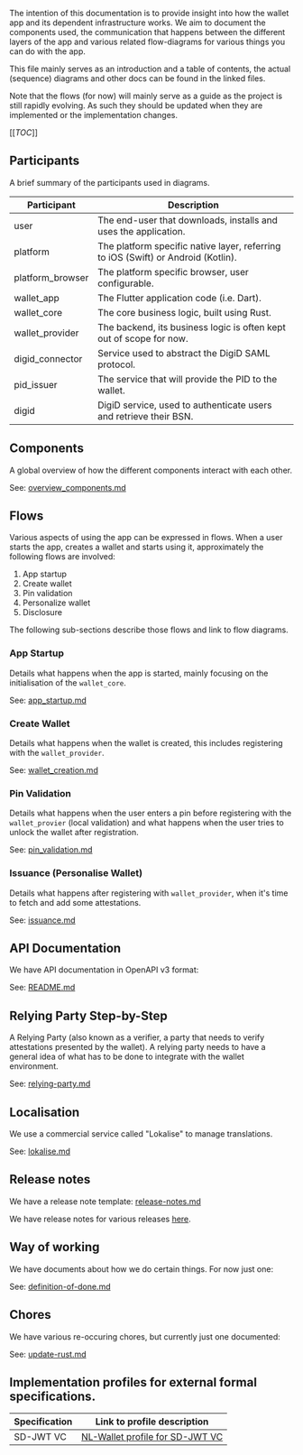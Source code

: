 The intention of this documentation is to provide insight into how the wallet
app and its dependent infrastructure works. We aim to document the components
used, the communication that happens between the different layers of the app
and various related flow-diagrams for various things you can do with the app.

This file mainly serves as an introduction and a table of contents, the actual
(sequence) diagrams and other docs can be found in the linked files.

Note that the flows (for now) will mainly serve as a guide as the project is
still rapidly evolving. As such they should be updated when they are implemented
or the implementation changes.

[[_TOC_]]

## Participants

A brief summary of the participants used in diagrams.

| Participant      | Description                                                                       |
|------------------|-----------------------------------------------------------------------------------|
| user             | The end-user that downloads, installs and uses the application.                   |
| platform         | The platform specific native layer, referring to iOS (Swift) or Android (Kotlin). |
| platform_browser | The platform specific browser, user configurable.                                 |
| wallet_app       | The Flutter application code (i.e. Dart).                                         |
| wallet_core      | The core business logic, built using Rust.                                        |
| wallet_provider  | The backend, its business logic is often kept out of scope for now.               |
| digid_connector  | Service used to abstract the DigiD SAML protocol.                                 |
| pid_issuer       | The service that will provide the PID to the wallet.                              |
| digid            | DigiD service, used to authenticate users and retrieve their BSN.                 |

## Components

A global overview of how the different components interact with each other.

See: [overview_components.md](./diagrams/overview_components.md)

## Flows

Various aspects of using the app can be expressed in flows. When a user starts
the app, creates a wallet and starts using it, approximately the following
flows are involved:

  1. App startup
  2. Create wallet
  3. Pin validation
  4. Personalize wallet
  5. Disclosure

The following sub-sections describe those flows and link to flow diagrams.

### App Startup

Details what happens when the app is started, mainly focusing on the
initialisation of the `wallet_core`.

See: [app_startup.md](./diagrams/app_startup_flow.md)

### Create Wallet

Details what happens when the wallet is created, this includes registering with
the `wallet_provider`.

See: [wallet_creation.md](./diagrams/wallet_creation_flow.md)

### Pin Validation

Details what happens when the user enters a pin before registering with the
`wallet_provier` (local validation) and what happens when the user tries to
unlock the wallet after registration.

See: [pin_validation.md](./diagrams/pin_validation_flow.md)

### Issuance (Personalise Wallet)

Details what happens after registering with `wallet_provider`, when it's time to
fetch and add some attestations.

See: [issuance.md](./diagrams/issuance_flow.md)

## API Documentation

We have API documentation in OpenAPI v3 format:

See: [README.md](./api/README.md)

## Relying Party Step-by-Step

A Relying Party (also known as a verifier, a party that needs to verify
attestations presented by the wallet). A relying party needs to have a general
idea of what has to be done to integrate with the wallet environment.

See: [relying-party.md](./relying-party.md)

## Localisation

We use a commercial service called "Lokalise" to manage translations.

See: [lokalise.md](./lokalise.md)

## Release notes

We have a release note template: [release-notes.md](./templates/release-notes.md)

We have release notes for various releases [here](./release-notes).

## Way of working

We have documents about how we do certain things. For now just one:

See: [definition-of-done.md](./wow/definition-of-done.md)

## Chores

We have various re-occuring chores, but currently just one documented:

See: [update-rust.md](./chores/update-rust.md)

## Implementation profiles for external formal specifications.



| Specification      | Link to profile description                                           |
|--------------------|-----------------------------------------------------------------------|
| SD-JWT VC          | [NL-Wallet profile for SD-JWT VC](./spec-profiles/sd-jwt-vc.md)       | 

